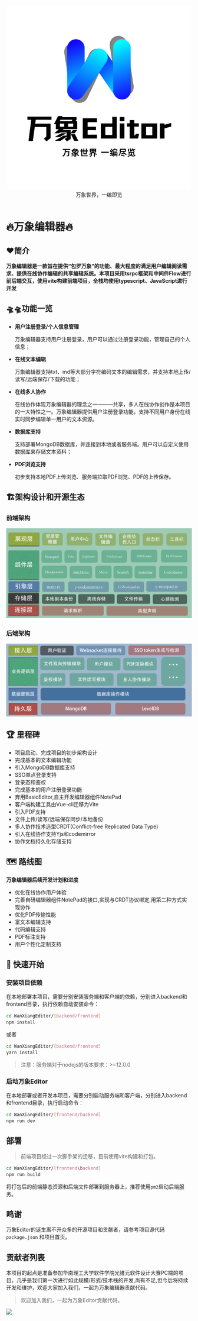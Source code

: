 <p align="center">
<img alt="WangXiangEditor" src="frontend/public/WangXiang Editor_transparent.png">
<br>
万象世界，一编即览
<br><br>
</p>

<p align="center">
<!-- <a href="README.md">English</a> -->
</p>

# 🔥**万象编辑器**🔥

## ❤️**简介**

**万象编辑器是一款旨在提供“包罗万象”的功能、最大程度的满足用户编辑阅读需求、提供在线协作编辑的共享编辑系统。本项目采用tsrpc框架和中间件Flow进行前后端交互，使用vite构建前端项目，全栈均使用typescript、JavaScript进行开发**

<!-- TODO:插入优化首页后的软件成品图片 -->

## 🛸🛸**功能一览**

* **用户注册登录/个人信息管理**
    
    万象编辑器支持用户注册登录，用户可以通过注册登录功能，管理自己的个人信息；
* **在线文本编辑**
    
    万象编辑器支持txt、md等大部分字符编码文本的编辑需求，并支持本地上传/读写/远端保存/下载的功能；

* **在线多人协作**

    在线协作体现万象编辑器的理念之一———共享，多人在线协作创作是本项目的一大特性之一。万象编辑器提供用户注册登录功能，支持不同用户身份在线实时同步编辑单一用户的文本资源。

* **数据库支持**

    支持部署MongoDB数据库，并连接到本地或者服务端。用户可以自定义使用数据库来存储文本资料；

* **PDF浏览支持**

    初步支持本地PDF上传浏览、服务端拉取PDF浏览、PDF的上传保存。



<!-- * **JavaScript/CSS 代码片段**

* **Typescript支持**

* **template片段** -->

## 🏗️架构设计和开源生态
<!-- * **浏览器/服务端架构**

    万象编辑器采用**Browser/Server**架构，支持客户端与远程服务端进行文件的上传和下载。
     -->


### 前端架构
<img alt="WangXiangEditor" src="frontend/public/万象前端架构.png">

### 后端架构
<img alt="WangXiangEditor" src="frontend/public/万象后端架构.png">

## 🏆 里程碑
* 项目启动，完成项目的初步架构设计
* 完成基本的文本编辑功能
* 引入MongoDB数据库支持
* SSO单点登录支持
* 登录态和鉴权
* 完成基本的用户注册登录功能
* 弃用BasicEditor,自主开发编辑器组件NotePad
* 客户端构建工具由Vue-cli迁移为Vite
* 引入PDF支持
* 文件上传/读写/远端保存同步/本地备份
* 多人协作技术选型CRDT(Conflict-free Replicated Data Type)
* 引入在线协作支持Yjs和codemirror
* 协作文档持久化存储支持

## 🗺️ 路线图
**万象编辑器后续开发计划和进度**
* 优化在线协作用户体验
* 完善自研编辑器组件NotePad的接口,实现与CRDT协议绑定,用第二种方式实现协作
* 优化PDF传输性能
* 富文本编辑支持
* 代码编辑支持
* PDF标注支持
* 用户个性化定制支持

## 🚀 快速开始

<!-- * **安装nodejs环境**

* **安装Typescript环境**

* **本地安装编辑器** -->


### **安装项目依赖**
在本地部署本项目，需要分别安装服务端和客户端的依赖，分别进入backend和frontend目录，执行依赖自动安装命令：
```bash
cd WanXiangEditor/[backend/frontend]
npm install
```
或者
```bash
cd WanXiangEditor/[backend/frontend]
yarn install
```
> 注意：服务端对于nodejs的版本要求：>=12.0.0

### **启动万象Editor**

在本地部署或者开发本项目，需要分别启动服务端和客户端，分别进入backend和frontend目录，执行启动命令：
```bash
cd WanXiangEditor/[frontend/backend]
npm run dev
```
## 部署
> 前端项目经过一次脚手架的迁移，目前使用vite构建和打包。

```bash
cd WanXiangEditor/[frontend\backend]
npm run build
```
将打包后的前端静态资源和后端文件部署到服务器上，推荐使用`pm2`启动后端服务。
## 鸣谢
万象Editor的诞生离不开众多的开源项目和贡献者，请参考项目源代码 `package.json` 和项目首页。

## 贡献者列表
本项目的起点是准备参加华南理工大学软件学院光锥元软件设计大赛PC端的项目，几乎是我们第一次进行如此规模/形式/技术栈的开发,尚有不足,但今后将持续开发和维护，欢迎大家加入我们，一起为万象编辑器贡献代码。
>欢迎加入我们，一起为万象Editor贡献代码。

<a href="https://github.com/val213/WanXiangEdito/graphs/contributors">
  <img src="https://contrib.rocks/image?repo=val213/WanXiangEditor" />
</a>
